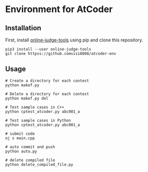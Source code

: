 # Environment for AtCoder

## Installation

First, install [online-judge-tools](https://github.com/online-judge-tools/oj/blob/master/docs/getting-started.ja.md) using pip and clone this repository.

```
pip3 install --user online-judge-tools
git clone httpss://github.comsisi0808/atcoder-env
```

## Usage

```
# Create a directory for each contest
python makef.py 

# Delete a directory for each contest
python makef.py del

# Test sample cases in C++
python cptest_atcoder.py abc001_a

# Test sample cases in Python
python cptest_atcoder.py abc001_a

# submit code
oj s main.cpp

# auto commit and push
python auto.py

# delete compiled file
python delete_compiled_file.py
```